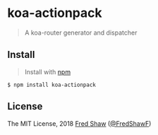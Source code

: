 koa-actionpack
================

> A koa-router generator and dispatcher

## Install
>Install with [npm](https://github.com/npm/npm)

```
$ npm install koa-actionpack
```




## License
The MIT License, 2018 [Fred Shaw](https://github.com/fredxiaoF) ([@FredShawF](https://twitter.com/FredShawF))
